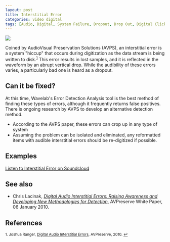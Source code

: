 ```yaml
---
layout: post
title: Interstitial Error
categories: video digital
tags: [Audio, Digital, System Failure, Dropout, Drop Out, Digital Clicks]
---
```


<img src="{{ site.baseurl }}/images/Interstitial_Error.jpg‎">

Coined by AudioVisual Preservation Solutions (AVPS), an interstitial error is a system "hiccup" that occurs during digitization as the data stream is being written to disk.<sup><a href="#fn1" id="ref1">1</a></sup> This error results in lost samples, and it is reflected in the waveform by an abrupt vertical drop. While the audibility of these errors varies, a particularly bad one is heard as a dropout.

## Can it be fixed?

At this time, Wavelab's Error Detection Analysis tool is the best method of finding these types of errors, although it frequently returns false positives. There is ongoing research by AVPS to develop an alternative detection method.

* According to the AVPS paper, these errors can crop up in any type of system
* Assuming the problem can be isolated and eliminated, any reformatted items with audible interstitial errors should be re-digitized if possible.

## Examples

[Listen to Interstitial Error on Soundcloud](https://soundcloud.com/av_artifact_atlas/interstitial-error)

## See also

* Chris Lacinak, [_Digital Audio Interstitial Errors:
Raising Awareness and Developing New Methodologies for Detection_](http://www.avpreserve.com/wp-content/uploads/2010/01/Digital_Audio_Interstitial_Errors.pdf), AVPreserve White Paper, 06 January 2010.

## References

<sup id="fn1">1. Joshua Ranger, [Digital Audio Interstitial Errors](http://www.avpreserve.com/blog/digital-audio-interstitial-errors/), AVPreserve, 2010. <a href="#ref1" title="Jump back to footnote 1 in the text.">↩</a></sup>  
